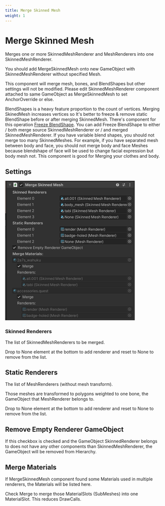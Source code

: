 ```yaml
---
title: Merge Skinned Mesh
weight: 1
---
```


# Merge Skinned Mesh

Merges one or more SkinnedMeshRenderer and MeshRenderers into one SkinnedMeshRenderer.

You should add MergeSkinnedMesh onto new GameObject with SkinnedMeshRenderer without specified Mesh.

This component will merge mesh, bones, and BlendShapes but other settings will not be modified.
Please edit SkinnedMeshRenderer component attached to same GameObject as MergeSkinnedMesh to set AnchorOverride or else.

BlendShapes is a heavy feature proportion to the count of vertices.
Merging SkinedMesh increases vertices so It's better to freeze & remove static BlendShape before or after merging SkinnedMesh.
There's component for this operation [Freeze BlendShape](../freeze-blendshape). You can add Freeze BlendShape to either / both merge source SkinnedMeshRenderer or / and merged SkinnedMeshRenderer.
If you have variable blend shapes, you should not merge too many SkinnedMeshes.
For example, if you have separated mesh between body and face, you should not merge body and face Meshes because blendshape of face will be used to change facial expression but body mesh not.
This component is good for Merging your clothes and body.

## Settings

<img src="component.png" width="421">

### Skinned Renderers

The list of SkinnedMeshRenderers to be merged.

Drop to None element at the bottom to add renderer and reset to None to remove from the list.

## Static Renderers

The list of MeshRenderers (without mesh transform).

Those meshes are transformed to polygons weighted to one bone, the GameObject that MeshRenderer belongs to.

Drop to None element at the bottom to add renderer and reset to None to remove from the list.

## Remove Empty Renderer GameObject

If this checkbox is checked and the GameObject SkinnedRenderer belongs to does not have
any other components than SkinnedMeshRenderer, the GameObject will be removed from Hierarchy.

## Merge Materials

If MergeSkinnedMesh component found some Materials used in multiple renderers, the Materials will be listed here.

Check Merge to merge those MaterialSlots (SubMeshes) into one MaterialSlot. This reduces DrawCalls.
